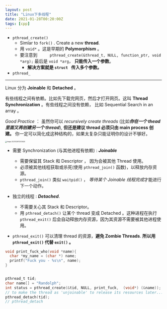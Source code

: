 ```yaml
---
layout: post
title: "Linux下多线程"
date: 2021-01-28T00:20:00Z
tags: [cpp]
---
```




- `pthread_create() `
  - Simlar to `fork()` . Create a new **thread**. 
  - 用 `void*` 。这是早期的 **Polymorphism** 。
  - 要注意到 `     pthread_create(&thread_t, NULL, function_ptr, void *arg);` 最后是 `void *arg`， **只能传入一个参数**。
    - **解决方案就是 `struct ` 传入多个参数。**
-  `pthread_`



---

Linux 分为 **Joinable** 和 **Detached** 。

有些线程之间有依赖。比如先下载完网页，然后才打开网页。这叫 **Thread Synchronization** 。有些线程之间没有依赖， 比如 Sequential Search in an array 。

*Good Practice* ： 虽然你可以 *recursively create threads* (比如***你在一个 thead 里面又再创建另一个 thread***),  **但还是建议 thread 必须只由 main process 创建。** 你一定可以简化成这种结构的，如果太复杂只能证明你的设计不够好。

<img src="/shared/imgs/image-20210128113513826.png" alt="image-20210128113513826" style="zoom:33%;" />



- 需要 Synchronization (与其他进程有依赖) : ***Joinable***
  - 需要保留其 Stack 和 Descriptor ， 因为会被其他 Thread 使用。
  - 必须被其他线程获取或杀死(使用 `pthread_join()` 函数)，以释放内存资源。
  - `pthread_join()` 类似 `waitpid()` ， *等待某个 Joinable 线程完成*才能进行下一个动作。
- 独立的线程 : ***Detached***.
  -  不需要关心其 Stack 和 Descriptor。
  - 用 `pthread_detach()` 让某个 thread 变成 Detached 。这种进程在执行 `pthread_exit()` 后会自动释放内存资源，因为其资源不需要被其他进程使用。

- `pthread_exit()` 可以清理 thread 的资源，**避免 Zombie Threads**.  **所以用 `pthread_exit()` 代替 `exit()` 。**

```c
void print_fuck_who(void *name){
  char *my_name = (char *) name;
  printf("Fuck you - %s\n", name); 
}


pthread_t tid;
char name[] = "Randolph";
int status = pthread_create(&tid, NULL, print_fuck,  (void*) (&name));
// to make the thread as 'unjoinable' to release its resources later... 
pthread_detach(tid);
// pthread_detach
```

